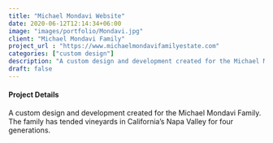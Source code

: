```yaml
---
title: "Michael Mondavi Website"
date: 2020-06-12T12:14:34+06:00
image: "images/portfolio/Mondavi.jpg"
client: "Michael Mondavi Family"
project_url : "https://www.michaelmondavifamilyestate.com"
categories: ["custom design"]
description: "A custom design and development created for the Michael Mondavi Family."
draft: false
---
```


#### Project Details

A custom design and development created for the Michael Mondavi Family. The family has tended vineyards in California’s Napa Valley for four generations.

